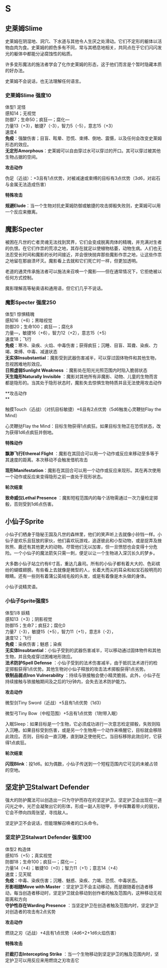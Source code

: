 # S

## 史莱姆Slime 

史莱姆在阴湿地、洞穴、下水道与其他令人生厌之处滑动。它们不定形的躯体以活物血肉为食。史莱姆的颜色多有不同，常与其栖息地相关，共同点在于它们闪闪发光的躯体中都能分泌腐蚀性的粘质。  

许多变形魔法的施法者学会了化作史莱姆的形态，这于他们而言是个暂时隐藏本质的好办法。  

史莱姆不会说话，也无法理解任何语言。

### 史莱姆Slime 强度10 

体型1 泥怪  
感知14；无视觉  
防御7；生命50；疯狂—；腐化—  
力量13（+3），敏捷7（-3），智力5（-5），意志15（+3）  
速度4  
**免疫**：强酸伤害；目盲、眩晕、恐慌、束缚、倒地、震慑，以及任何会改变史莱姆形态的效应。  
**无定形Amorphous**：史莱姆可以自由穿过水可以穿过的开口。其可以穿过被其他生物占据的空间。  

**攻击动作**  

伪足（近战）：+3且有1点优势，对被减速或束缚的目标有3点优势（3d6，对岩石与金属无法造成伤害）  

**特殊攻击**  

**规避Elude**：当一个生物对抗史莱姆防御或敏捷的攻击掷骰失败则，史莱姆可以用一个反应来撤离。

## 魔影Specter 

被困在凡世的亡者灵魂无法找到冥界，它们会变成脱离肉体的精魄，并充满对生者的仇恨。在它们作祟的荒凉之地，其存在就足以使植物枯萎，动物生病。人们也无法忍受长时间和魔影的长时间接近，并会很快抛弃那些魔影作祟之地，让这些作祟之地留在那崩溃坏灭。魔影看上去就和它们死亡时一样，但更加透明。  

老道的通灵传承施法者可以施法来召唤一个魔影——但在通常情况下，它拒绝被以任何方式控制。  

魔影理解高等秘奥语和通用语，但它们几乎不说话。

### 魔影Specter 强度250 

体型1 惊惧精魄  
感知16（+6）；黑暗视觉  
防御20；生命100；疯狂—；腐化8  
力量—，敏捷16（+6），智力12（+2），意志15（+5）  
速度18；飞行  
**免疫**：寒冷、染疾、火焰、中毒伤害；获得疯狂；沉睡、目盲、耳聋、染疾、力竭、束缚、中毒、减速状态  
**无实体Insubstantial**：魔影受到武器伤害减半，可以穿过固体物件和其他生物，忽视困难地形效应。  
**日照虚弱Sunlight Weakness** ：魔影处在阳光光照范围内时陷入脆弱状态  
**天生隐形Naturally Invisible**
：魔影对其他所有非魔影、动物、儿童的生物而言都是隐形的。当其处于隐形状态时，魔影失去惊惧生物特质并且无法使用攻击动作  

**攻击动作  
**

触摸Touch（近战）（对抗目标敏捷）+6且有2点优势（5d6触发心灵鞭挞Flay the
Mind）  

心灵鞭挞Flay the
Mind：目标生物获得1点疯狂。如果目标生物正在恐慌状态，改为获得1d6点疯狂并倒地。  

**特殊动作**  

**飘渺飞行Ethereal Flight**
：魔影在其回合可以用一个动作或反应来移动至多等于其速度的距离。本次移动不会触发借机攻击  

**现形Manifestation**：魔影在其回合可以用一个动作或反应来现形。其在再次使用一个动作或反应来变得隐形之前一直处于现形状态。  

**轮次结束**  

**致命威仪Lethal Presence**
：魔影短程范围内的每个活物需通过一次力量检定掷骰，否则受到1d6点伤害。  

## 小仙子Sprite 

小仙子们栖身于隐秘王国及凡世的森林里，他们的笑声听上去就像小铃铛一样。小仙子是欢乐且狂放的家伙，他们喜欢玩游戏，追逐彼此和小型动物，或是捉弄及挫败熊、鹿还有其他更大的动物。尽管他们无以加害，但一旦愤怒也会变得十分危险。一个小仙子的魔法箭矢只需一刺，便足以让一个生物进入深沉长久的梦乡。  

大多数小仙子站立约有6寸高，重达几盎司。所有的小仙子都有着大大的、色彩缤纷的蝴蝶翅膀。有些看上去就像是微型的人，长着大而尖的耳朵和如宝石般明亮的眼睛。还有一些则有着蒲公英绒毛般的头发，或是有着像是木头做的身体。  

小仙子说精灵语。

### 小仙子Sprite强度5 

体型1/8 妖精  
感知13（+3）；阴影视觉  
防御15；生命7；疯狂2；腐化0  
力量7（-3），敏捷15（+5），智力11（+1），意志8（-2），  
速度12；飞行  
**免疫**：染疾伤害；魅惑；染疾  
**无实体Insubtantial**：小仙子受到的武器伤害减半，可以移动通过固体物件和其他生物，并且免疫穿过困难地形效应。  
**法术防护Spell Defense**
：小仙子受到的法术伤害减半，由于抵抗法术进行的检定掷骰获得1点优势。其他生物对小仙子释放的攻击法术掷骰获得1点劣势。  
**铁制品弱点Iron Vulnerability**
：持续与铁接触会使小精灵脆弱。此外，小仙子在持续接触与铁接触期间及之后的1分钟内，会失去法术防护能力。  

**攻击动作**  

微型剑Tiny Sword（近战）+5且有1点优势（1d3）  

微型弓Tiny Bow（中程范围）+5且有1点优势（1附带入眠）  

入眠Sleep：如果目标是一个生物，它必须成功进行一次意志检定掷骰，失败则陷入沉睡。如果目标受到伤害，或是另一个生物用一个动作来唤醒它，目标就会移除此效应。否则，目标会一直沉睡，直到缺乏使他死亡。当目标移除此效应时，它获得1点疯狂。  

**轮次结束**  

**闪现Blink**：投1d6。如为偶数，小仙子传送到一个短程范围内它可见的未被占领的空地。  

## 坚定护卫Stalwart Defender 

强大的防护魔法可以创造出一只为守护而存在的坚定护卫。坚定护卫会出现在一道闪光之中，光芒会凝聚出它的形体，形成一副人形铠甲，手中挥舞着带火的钢刃，它会不停向四周张望，寻找敌人。  

坚定护卫不会说话，但能理解召唤者的口头命令。

### 坚定护卫Stalwart Defender 强度100 

体型2 构造体  
感知15（+5）；真实视觉  
防御18；生命100；疯狂—；腐化—；  
力量14（+4）；敏捷10（+0）；智力11（+1）；意志14（+4）  
速度；见天赋  
**免疫**：中毒、染疾伤害；沉睡、魅惑、染疾、力竭、恐慌、中毒状态。  
**形影相随Move with Master**
：坚定护卫不会主动移动，而是跟随着创造者移动，每当创造者移动时，坚定护卫就会移动到创作者的触及范围内，这种移动无视距离和方向  
**守护性存在Warding Presence**
：当坚定护卫在创造者触及范围内时，坚定护卫对创造者的攻击有2点劣势  

**攻击动作**  

燃烧之刃（近战）+4且有1点优势（4d6+2+1d6火焰伤害）  

**特殊攻击**  

**拦截打击Intercepting Strike**
：当一个生物移动到坚定护卫的触及范围内时，坚定护卫可以用反应来用燃烧之刃攻击它
